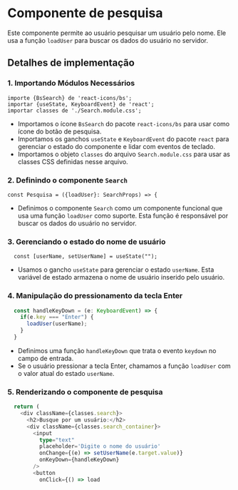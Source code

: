 # Componente de pesquisa

Este componente permite ao usuário pesquisar um usuário pelo nome. Ele usa a função `loadUser` para buscar os dados do usuário no servidor.

## Detalhes de implementação

### 1. Importando Módulos Necessários

```
importe {BsSearch} de 'react-icons/bs';
importar {useState, KeyboardEvent} de 'react';
importar classes de './Search.module.css';
```

- Importamos o ícone `BsSearch` do pacote `react-icons/bs` para usar como ícone do botão de pesquisa.
- Importamos os ganchos `useState` e `KeyboardEvent` do pacote `react` para gerenciar o estado do componente e lidar com eventos de teclado.
- Importamos o objeto `classes` do arquivo `Search.module.css` para usar as classes CSS definidas nesse arquivo.

### 2. Definindo o componente `Search`

```
const Pesquisa = ({loadUser}: SearchProps) => {
```

- Definimos o componente `Search` como um componente funcional que usa uma função `loadUser` como suporte. Esta função é responsável por buscar os dados do usuário no servidor.

### 3. Gerenciando o estado do nome de usuário

```
  const [userName, setUserName] = useState("");
```

- Usamos o gancho `useState` para gerenciar o estado `userName`. Esta variável de estado armazena o nome de usuário inserido pelo usuário.

### 4. Manipulação do pressionamento da tecla Enter

```typescript
  const handleKeyDown = (e: KeyboardEvent) => {
    if(e.key === "Enter") {
      loadUser(userName);
    }
  }
```

- Definimos uma função `handleKeyDown` que trata o evento `keydown` no campo de entrada.
- Se o usuário pressionar a tecla Enter, chamamos a função `loadUser` com o valor atual do estado `userName`.

### 5. Renderizando o componente de pesquisa

```typescript
  return (
    <div className={classes.search}>
      <h2>Busque por um usuário:</h2>
      <div className={classes.search_container}>
        <input 
          type="text" 
          placeholder='Digite o nome do usuário'
          onChange={(e) => setUserName(e.target.value)}
          onKeyDown={handleKeyDown}
        />
        <button
          onClick={() => load